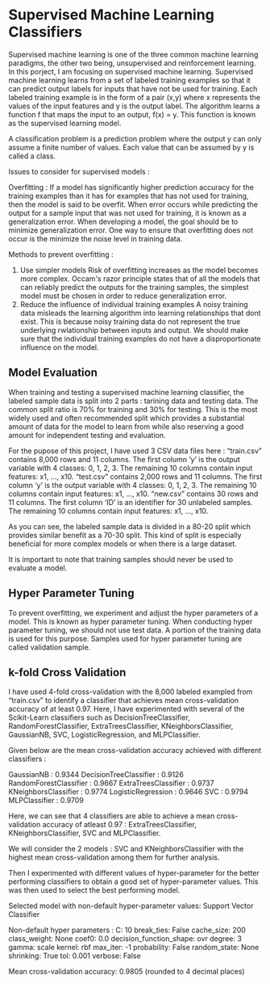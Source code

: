 # Supervised Machine Learning Classifiers

Supervised machine learning is one of the three common machine learning paradigms, the other two being, unsupervised and reinforcement learning. In this porject, I am focusing on supervised machine learning. Supervised machine learning learns from a set of labeled training examples so that it can predict output labels for inputs that have not be used for training. Each labeled training example is in the form of a pair (x,y) where x represents the values of the input features and y is the output label. The algorithm learns a function f that maps the input to an output, f(x) = y. This function is known as the supervised learning model.

A classification problem is a prediction problem where the output y can only assume a finite number of values. Each value that can be assumed by y is called a class.

Issues to consider for supervised models : 

Overfitting : If a model has significantly higher prediction accuracy for the training examples than it has for examples that has not used for training, then the model is said to be overfit. When error occurs while predicting the output for a sample input that was not used for training, it is known as a generalization error. When developing a model, the goal should be to minimize generalization error. One way to ensure that overfitting does not occur is the minimize the noise level in training data.

Methods to prevent overfitting : 
1. Use simpler models
   		Risk of overfitting increases as the model becomes more complex. Occam's razor principle states that of all the models that can reliably predict the outputs for the training samples, the simplest model must be chosen in order to reduce generalization error.
2. Reduce the influence of individual training examples
   		A noisy training data misleads the learning algorithm into learning relationships that dont exist. This is because noisy training data do not represent the true underlying rwlationship between inputs and output. We should make sure that the individual training examples do not have a disproportionate influence on the model.

## Model Evaluation

When training and testing a supervised machine learning classifier, the labeled sample data is split into 2 parts : tarining data and testing data. The common split ratio is 70% for training and 30% for testing. This is the most widely used and often recommended split which provides a substantial amount of data for the model to learn from while also reserving a good amount for independent testing and evaluation.

For the pupose of this project, I have used 3 CSV data files here :
“train.csv” contains 8,000 rows and 11 columns. The first column ‘y’ is the output variable with 4 classes: 0, 1, 2, 3. The remaining 10 columns contain input features: x1, …, x10. 
“test.csv” contains 2,000 rows and 11 columns. The first column ‘y’ is the output variable with 4 classes: 0, 1, 2, 3. The remaining 10 columns contain input features: x1, …, x10.
“new.csv” contains 30 rows and 11 columns. The first column ‘ID’ is an identifier for 30 unlabeled samples. The remaining 10 columns contain input features: x1, …, x10.

As you can see, the labeled sample data is divided in a 80-20 split which provides similar benefit as a 70-30 split. This kind of split is especially beneficial for more complex models or when there is a large dataset.

It is important to note that training samples should never be used to evaluate a model. 

## Hyper Parameter Tuning

To prevent overfitting, we experiment and adjust the hyper parameters of a model. This is known as hyper parameter tuning. When conducting hyper parameter tuning, we should not use test data. A portion of the training data is used for this purpose. Samples used for hyper parameter tuning are called validation sample. 

## k-fold Cross Validation

I have used 4-fold cross-validation with the 8,000 labeled exampled from “train.csv” to identify a classifier that achieves mean cross-validation accuracy of at least 0.97. Here, I have experimented with several of the Scikit-Learn classifiers such as DecisionTreeClassifier, RandomForestClassifier, ExtraTreesClassifier, KNeighborsClassifier, GaussianNB, SVC, LogisticRegression, and MLPClassifier. 

Given below are the mean cross-validation accuracy achieved with different classifiers :

GaussianNB : 0.9344
DecisionTreeClassifier : 0.9126
RandomForestClassifier : 0.9667
ExtraTreesClassifier : 0.9737
KNeighborsClassifier : 0.9774
LogisticRegression : 0.9646
SVC : 0.9794
MLPClassifier : 0.9709

Here, we can see that 4 classifiers are able to achieve a mean cross-validation accuracy of atleast 0.97 : ExtraTreesClassifier, KNeighborsClassifier, SVC and MLPClassifier.

We will consider the 2 models : SVC and KNeighborsClassifier with the highest mean cross-validation among them for further analysis. 

Then I experimented with different values of hyper-parameter for the better performing classifiers to obtain a good set of hyper-parameter values. This was then used to select the best performing model.

Selected model with non-default hyper-parameter values: Support Vector Classifier

Non-default hyper parameters :
	C: 10
	break_ties: False
	cache_size: 200
	class_weight: None
	coef0: 0.0
	decision_function_shape: ovr
	degree: 3
	gamma: scale
	kernel: rbf
	max_iter: -1
	probability: False
	random_state: None
	shrinking: True
	tol: 0.001
	verbose: False

Mean cross-validation accuracy: 0.9805 (rounded to 4 decimal places)
